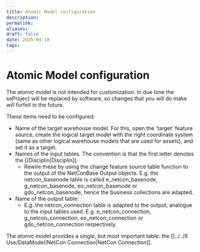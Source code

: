```yaml
---
title: Atomic Model configuration
description: 
permalink: 
aliases: 
draft: false
date: 2025-04-18
tags: 
---
```

# Atomic Model configuration

The atomic model is not intended for customization. In due time the seProject will be replaced by software, so changes that you will do make will forfeit in the future.

These items need to be configured:

- Name of the target warehouse model. For this, open the 'target' feature source, create the logical target model with the right coordinate system (same as other logical warehouse models that are used for assets), and set it as a target.
- Names of the input tables. The convention is that the first letter denotes the [[Disciplin|Disciplin]].
  - Rewire these by using the change feature source table function to the output of the NetConBase Output objects. E.g. the netcon_basenode table is called e_netcon_basenode, g_netcon_basenode, eo_netcon_basenode or gdo_netcon_basenode, hence the business collections are adapted.
- Name of the output table:
  - E.g. the netcon_connection table is adapted to the output, analogue to the input tables used. E.g. e_netcon_connection, g_netcon_connection, eo_netcon_connection or gdo_netcon_connection respectively.

The atomic model provides a single, but most important table: the [[../../6 Use/DataModel/NetCon Connection|NetCon Connection]].
